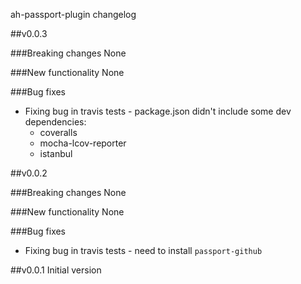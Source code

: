 ah-passport-plugin changelog

##v0.0.3

###Breaking changes
None

###New functionality
None

###Bug fixes
* Fixing bug in travis tests - package.json didn't include some dev dependencies:
    * coveralls
    * mocha-lcov-reporter
    * istanbul

##v0.0.2

###Breaking changes
None

###New functionality
None

###Bug fixes
* Fixing bug in travis tests - need to install `passport-github`

##v0.0.1
Initial version

